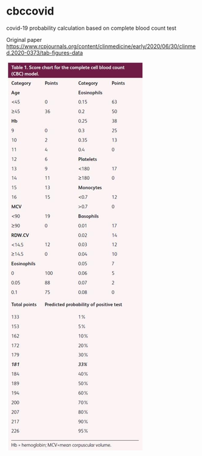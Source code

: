 # cbccovid
covid-19 probability calculation based on complete blood count test


Original paper https://www.rcpjournals.org/content/clinmedicine/early/2020/06/30/clinmed.2020-0373/tab-figures-data

![cbc values range and point score table](table.jpg?raw=true "Calculation table")